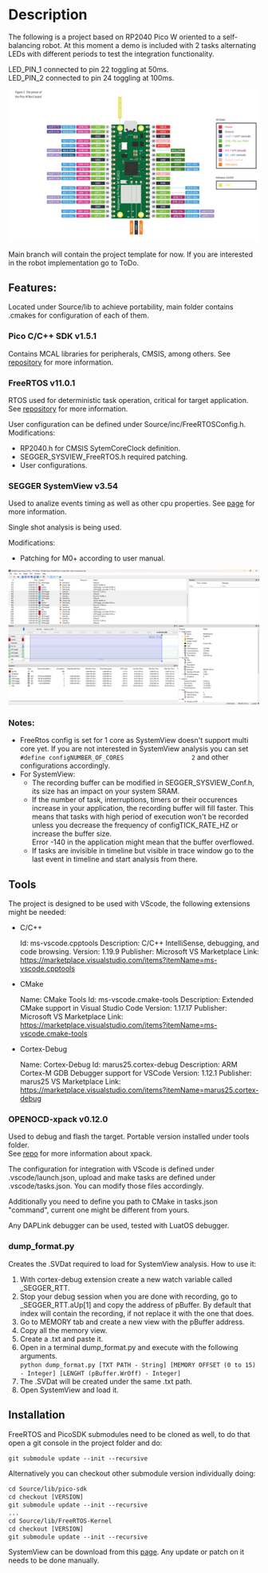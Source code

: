 # Description
The following is a project based on RP2040 Pico W oriented to a self-balancing robot. At this moment a demo is included with 2 tasks alternating LEDs with different periods to test the integration functionality.

LED_PIN_1 connected to pin 22 toggling at 50ms.   
LED_PIN_2 connected to pin 24 toggling at 100ms.

![pico pinout](<misc/PicoW pinout.png>)

Main branch will contain the project template for now. If you are interested in the robot implementation go to ToDo.

## Features:
Located under Source/lib to achieve portability, main folder contains .cmakes for configuration of each of them.

### Pico C/C++ SDK v1.5.1
Contains MCAL libraries for peripherals, CMSIS, among others. See [repository](https://github.com/raspberrypi/pico-sdk) for more information.

### FreeRTOS v11.0.1
RTOS used for deterministic task operation, critical for target application. See [repository](https://github.com/FreeRTOS/FreeRTOS-Kernel) for more information.

User configuration can be defined under Source/inc/FreeRTOSConfig.h.
Modifications:
- RP2040.h for CMSIS SytemCoreClock definition.
- SEGGER_SYSVIEW_FreeRTOS.h required patching.
- User configurations.


### SEGGER SystemView v3.54
Used to analize events timing as well as other cpu properties. See [page](https://www.segger.com/products/development-tools/systemview/) for more information.

Single shot analysis is being used.

Modifications:
- Patching for M0+ according to user manual.

![SystemView trace](<misc/SystemView trace.png>)
### Notes:
- FreeRtos config is set for 1 core as SystemView doesn't support multi core yet. If you are not interested in SystemView analysis you can set `#define configNUMBER_OF_CORES                   2` and other configurations accordingly.
- For SystemView:
    - The recording buffer can be modified in SEGGER_SYSVIEW_Conf.h, its size has an impact on your system SRAM.
    - If the number of task, interruptions, timers or their occurences increase in your application, the recording buffer will fill faster. This means that tasks with high period of execution won't be recorded unless you decrease the frequency of configTICK_RATE_HZ or increase the buffer size.  
    Error -140 in the application might mean that the buffer overflowed.
    - If tasks are invisible in timeline but visible in trace window go to the last event in timeline and start analysis from there.


## Tools
The project is designed to be used with VScode, the following extensions might be needed:

- C/C++

    Id: ms-vscode.cpptools
    Description: C/C++ IntelliSense, debugging, and code browsing.
    Version: 1.19.9
    Publisher: Microsoft
    VS Marketplace Link: https://marketplace.visualstudio.com/items?itemName=ms-vscode.cpptools

- CMake

    Name: CMake Tools
    Id: ms-vscode.cmake-tools
    Description: Extended CMake support in Visual Studio Code
    Version: 1.17.17
    Publisher: Microsoft
    VS Marketplace Link: https://marketplace.visualstudio.com/items?itemName=ms-vscode.cmake-tools

- Cortex-Debug

    Name: Cortex-Debug
    Id: marus25.cortex-debug
    Description: ARM Cortex-M GDB Debugger support for VSCode
    Version: 1.12.1
    Publisher: marus25
    VS Marketplace Link: https://marketplace.visualstudio.com/items?itemName=marus25.cortex-debug

### OPENOCD-xpack v0.12.0
Used to debug and flash the target. Portable version installed under tools folder.  
See [repo](https://github.com/xpack-dev-tools/openocd-xpack) for more information about xpack.

The configuration for integration with VScode is defined under .vscode/launch.json, upload and make tasks are defined under .vscode/tasks.json. You can modify those files accordingly.

Additionally you need to define you path to CMake in tasks.json "command", current one might be different from yours.

Any DAPLink debugger can be used, tested with LuatOS debugger.

### dump_format.py
Creates the .SVDat required to load for SystemView analysis.
How to use it:


1. With cortex-debug extension create a new watch variable called _SEGGER_RTT.
2. Stop your debug session when you are done with recording, go to _SEGGER_RTT.aUp[1] and copy the address of pBuffer.
By default that index will contain the recording, if not replace it with the one that does.
3. Go to MEMORY tab and create a new view with the pBuffer address.
4. Copy all the memory view.
5. Create a .txt and paste it.
6. Open in a terminal dump_format.py and execute with the following arguments.  
    `python dump_format.py [TXT PATH - String] [MEMORY OFFSET (0 to 15) - Integer] [LENGHT (pBuffer.WrOff) - Integer]`
7. The .SVDat will be created under the same .txt path.
8. Open SystemView and load it.

## Installation
FreeRTOS and PicoSDK submodules need to be cloned as well, to do that open a git console in the project folder and do:

```
git submodule update --init --recursive
```
Alternatively you can checkout other submodule version individually doing:

```
cd Source/lib/pico-sdk
cd checkout [VERSION]
git submodule update --init --recursive
...
cd Source/lib/FreeRTOS-Kernel
cd checkout [VERSION]
git submodule update --init --recursive
```

SystemView can be download from this [page](https://www.segger.com/downloads/systemview/). Any update or patch on it needs to be done manually.

